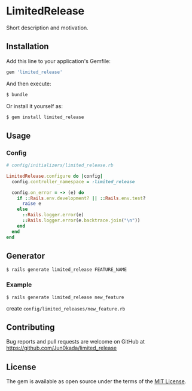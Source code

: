 # LimitedRelease
Short description and motivation.

## Installation
Add this line to your application's Gemfile:

```ruby
gem 'limited_release'
```

And then execute:
```bash
$ bundle
```

Or install it yourself as:
```bash
$ gem install limited_release
```

## Usage



### Config

```ruby
# config/initializers/limited_release.rb

LimitedRelease.configure do |config|
  config.controller_namespace = :limited_release

  config.on_error = -> (e) do
    if ::Rails.env.development? || ::Rails.env.test?
      raise e
    else
      ::Rails.logger.error(e)
      ::Rails.logger.error(e.backtrace.join("\n"))
    end
  end
end
```

## Generator

```
$ rails generate limited_release FEATURE_NAME
```

### Example
```
$ rails generate limited_release new_feature
```

create `config/limited_releases/new_feature.rb`


## Contributing
Bug reports and pull requests are welcome on GitHub at https://github.com/Jun0kada/limited_release

## License
The gem is available as open source under the terms of the [MIT License](https://opensource.org/licenses/MIT).
